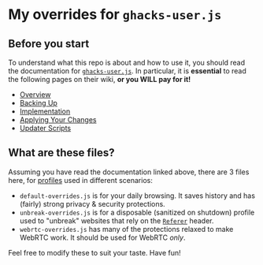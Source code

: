 # My overrides for `ghacks-user.js`
## Before you start
To understand what this repo is about and how to use it, you should read the 
documentation for [`ghacks-user.js`](https://github.com/ghacksuserjs/ghacks-user.js). 
In particular, it is **essential** to read the following pages on their wiki, 
**or you WILL pay for it!**

- [Overview](https://github.com/ghacksuserjs/ghacks-user.js/wiki/1.1-Overview)
- [Backing Up](https://github.com/ghacksuserjs/ghacks-user.js/wiki/1.2-Backing-Up)
- [Implementation](https://github.com/ghacksuserjs/ghacks-user.js/wiki/1.3-Implementation)
- [Applying Your Changes](https://github.com/ghacksuserjs/ghacks-user.js/wiki/3.2-Applying-Your-Changes)
- [Updater Scripts](https://github.com/ghacksuserjs/ghacks-user.js/wiki/3.3-Updater-Scripts)

## What are these files?
Assuming you have read the documentation linked above, there are 3 files here, 
for [profiles](https://support.mozilla.org/en-US/kb/profile-manager-create-remove-switch-firefox-profiles)
used in different scenarios:

- `default-overrides.js` is for your daily browsing. It saves history and has (fairly)
strong privacy & security protections.
- `unbreak-overrides.js` is for a disposable (sanitized on shutdown) profile used
to "unbreak" websites that rely on the [`Referer`](https://developer.mozilla.org/en-US/docs/Web/HTTP/Headers/Referer)
header.
- `webrtc-overrides.js` has many of the protections relaxed to make WebRTC work.
It should be used for WebRTC *only*.

Feel free to modify these to suit your taste. Have fun!
